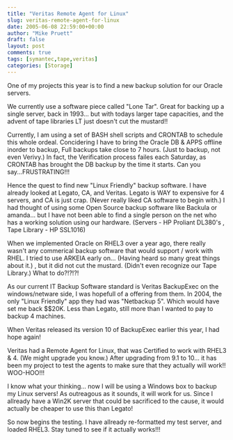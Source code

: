 ```yaml
---
title: "Veritas Remote Agent for Linux"
slug: veritas-remote-agent-for-linux
date: 2005-06-08 22:59:00+00:00
author: "Mike Pruett"
draft: false
layout: post
comments: true
tags: [symantec,tape,veritas]
categories: [Storage]
---
```


One of my projects this year is to find a new backup solution for our Oracle servers.

We currently use a software piece called "Lone Tar". Great for backing up a single server, back in 1993... but with todays larger tape capacities, and the advent of tape libraries LT just doesn't cut the mustard!!

Currently, I am using a set of BASH shell scripts and CRONTAB to schedule this whole ordeal. Concidering I have to bring the Oracle DB & APPS offline inorder to backup, Full backups take close to 7 hours. (Just to backup, not even Verivy.) In fact, the Verification process failes each Saturday, as CRONTAB has brought the DB backup by the time it starts. Can you say...FRUSTRATING!!!

Hence the quest to find new "Linux Friendly" backup software. I have already looked at Legato, CA, and Veritas. Legato is WAY to expensive for 4 servers, and CA is just crap. (Never really liked CA software to begin with.) I had thought of using some Open Source backup software like Backula or amanda... but I have not been able to find a single person on the net who has a working solution using our hardware. (Servers - HP Proliant DL380's , Tape Library - HP SSL1016)

When we implemented Oracle on RHEL3 over a year ago, there really wasn't any commerical backup software that would support / work with RHEL. I tried to use ARKEIA early on... (Having heard so many great things about it.) , but it did not cut the mustard. (Didn't even recognize our Tape Library.)  What to do?!?!?!

As our current IT Backup Software standard is Veritas BackupExec on the windows/netware side, I was hopefull of a offering from them. In 2004, the only "Linux Friendly" app they had was "Netbackup 5". Which would have set me back $$20K. Less than Legato, still more than I wanted to pay to backup 4 machines.

When Veritas released its version 10 of BackupExec earlier this year, I had hope again!

Veritas had a Remote Agent for Linux, that was Certified to work with RHEL3 & 4. (We might upgrade you know.) After upgrading from 9.1 to 10... it has been my project to test the agents to make sure that they actually will work!! WOO-HOO!!!

I know what your thinking... now I will be using a Windows box to backup my Linux servers! As outreagous as it sounds, it will work for us. Since I allready have a Win2K server that could be sacrificed to the cause, it would actually be cheaper to use this than Legato!

So now begins the testing. I have allready re-formatted my test server, and loaded RHEL3. Stay tuned to see if it actually works!!!
